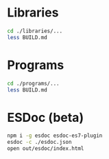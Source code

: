 
# Libraries
```bash
cd ./libraries/...
less BUILD.md
```

# Programs
```bash
cd ./programs/...
less BUILD.md
```

# ESDoc (beta)
```bash
npm i -g esdoc esdoc-es7-plugin
esdoc -c ./esdoc.json
open out/esdoc/index.html
```
